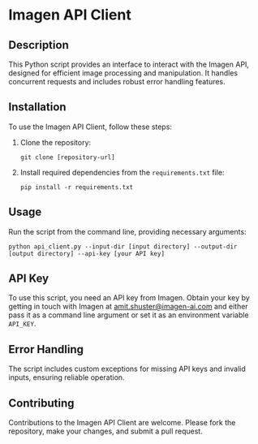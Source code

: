 # Imagen API Client

## Description

This Python script provides an interface to interact with the Imagen API, designed for efficient image processing and
manipulation. It handles concurrent requests and includes robust error handling features.

## Installation

To use the Imagen API Client, follow these steps:

1. Clone the repository:
   ```
   git clone [repository-url]
   ```
2. Install required dependencies from the `requirements.txt` file:
   ```
   pip install -r requirements.txt
   ```

## Usage

Run the script from the command line, providing necessary arguments:

```
python api_client.py --input-dir [input directory] --output-dir [output directory] --api-key [your API key]
```

## API Key

To use this script, you need an API key from Imagen. Obtain your key by getting in touch with Imagen
at [amit.shuster@imagen-ai.com](mailto:amit.shuster@imagen-ai.com) and either pass it as a command line argument or set it as an
environment variable `API_KEY`.

## Error Handling

The script includes custom exceptions for missing API keys and invalid inputs, ensuring reliable operation.

## Contributing

Contributions to the Imagen API Client are welcome. Please fork the repository, make your changes, and submit a pull
request.


